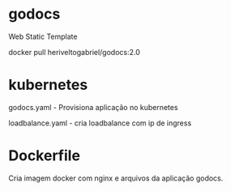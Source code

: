 # godocs
Web Static Template

docker pull heriveltogabriel/godocs:2.0


# kubernetes
  godocs.yaml  - Provisiona aplicação no kubernetes
  
  loadbalance.yaml - cria loadbalance com ip de ingress

# Dockerfile
  Cria imagem docker com nginx e arquivos da aplicação godocs.
